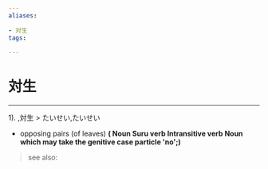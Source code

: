 ```yaml
---
aliases:
    
- 対生
tags:
    
---
```


# 対生
---
1).
,対生 > たいせい,たいせい

- opposing pairs (of leaves)
**( Noun Suru verb Intransitive verb Noun which may take the genitive case particle 'no';)**
> see also: 
            
